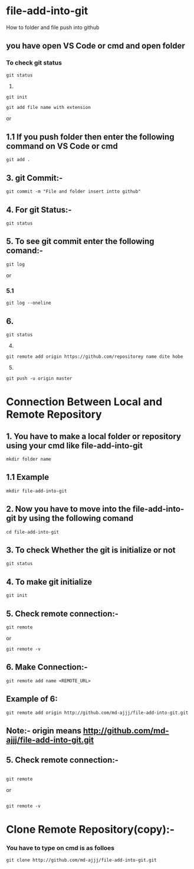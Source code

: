 # file-add-into-git
How to folder and file push into github  
## you have open VS Code or cmd and open folder  
### To check git status  
```
git status
```  


1.

```
git init
```  

```
git add file name with extension
```  
or  
## 1.1 If you push folder then enter the following command on VS Code or cmd  


```
git add .
```  
## 3. git Commit:-  

```
git commit -m "File and folder insert intto github"
```  
## 4. For git Status:-  
```
git status
```  
## 5. To see git commit enter the following comand:-  
```
git log
```  
or  

### 5.1 
```
git log --oneline
```  
## 6. 
```
git status
```  

4.
```
git remote add origin https://github.com/repositorey name dite hobe
```  
5.
```
git push -u origin master
```  

# Connection Between Local and Remote Repository   
## 1. You have to make a local folder or repository using your cmd like file-add-into-git
```
mkdir folder name 
```  
## 1.1 Example
```
mkdir file-add-into-git
```  
## 2. Now you have to move into the file-add-into-git by using the following comand  
```
cd file-add-into-git
```  
## 3. To check Whether the git is initialize or not  

```
git status
```  


## 4. To make git initialize 
```
git init
```  


## 5. Check remote connection:-  
```
git remote
```  
or  
```
git remote -v
```  


## 6. Make Connection:-  
```
git remote add name <REMOTE_URL>
```  
## Example of 6:  
```
git remote add origin http://github.com/md-ajjj/file-add-into-git.git
```  
## Note:- origin means http://github.com/md-ajjj/file-add-into-git.git  

## 5. Check remote connection:-  

```

git remote

```  

or  

```

git remote -v
```  
# Clone Remote Repository(copy):-
### You have to type on cmd is as folloes  
```
git clone http://github.com/md-ajjj/file-add-into-git.git
```  

